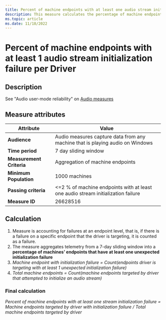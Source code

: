 ```yaml
---
title: Percent of machine endpoints with at least one audio stream initialization failure per Driver
description: This measure calculates the percentage of machine endpoints with at least one audio stream initialization failure.
ms.topic: article
ms.date: 11/18/2022
---
```


# Percent of machine endpoints with at least 1 audio stream initialization failure per Driver

## Description

See "Audio user-mode reliability" on [Audio measures](audio-measures.md)

## Measure attributes

|Attribute|Value|
|----|----|
|**Audience**|Audio measures capture data from any machine that is playing audio on Windows|
|**Time period**|7 day sliding window|
|**Measurement Criteria**|	Aggregation of machine endpoints|
|**Minimum Population**|1000 machines|
|**Passing criteria**|<=2 % of machine endpoints with at least one audio stream initialization failure|
|**Measure ID**|26628516|

## Calculation

1.	Measure is accounting for failures at an endpoint level, that is, if there is a failure on a specific endpoint that the driver is targeting, it is counted as a failure.
2.	The measure aggregates telemetry from a 7-day sliding window into a **percentage of machines’ endpoints that have at least one unexpected initialization failure**
3.	*Machine endpoint with initialization failure = Count(endpoints driver is targeting with at least 1 unexpected initialization failure)*
4.	*Total machine endpoints = Count(machine endpoints targeted by driver that attempted to initialize an audio stream)*

### Final calculation

*Percent of machine endpoints with at least one stream initialization failure = Machine endpoints targeted by driver with initialization failure / Total machine endpoints targeted by driver*